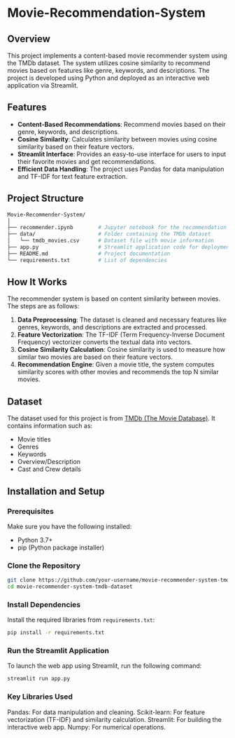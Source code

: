 # Movie-Recommendation-System
## Overview
This project implements a content-based movie recommender system using the TMDb dataset. The system utilizes cosine similarity to recommend movies based on features like genre, keywords, and descriptions. The project is developed using Python and deployed as an interactive web application via Streamlit.

## Features
- **Content-Based Recommendations**: Recommend movies based on their genre, keywords, and descriptions.
- **Cosine Similarity**: Calculates similarity between movies using cosine similarity based on their feature vectors.
- **Streamlit Interface**: Provides an easy-to-use interface for users to input their favorite movies and get recommendations.
- **Efficient Data Handling**: The project uses Pandas for data manipulation and TF-IDF for text feature extraction.

## Project Structure
```bash
Movie-Recommender-System/
│
├── recommender.ipynb        # Jupyter notebook for the recommendation logic
├── data/                    # Folder containing the TMDb dataset
│   └── tmdb_movies.csv      # Dataset file with movie information
├── app.py                   # Streamlit application code for deployment
├── README.md                # Project documentation
└── requirements.txt         # List of dependencies
```


## How It Works
The recommender system is based on content similarity between movies. The steps are as follows:

1. **Data Preprocessing**: The dataset is cleaned and necessary features like genres, keywords, and descriptions are extracted and processed.
2. **Feature Vectorization**: The TF-IDF (Term Frequency-Inverse Document Frequency) vectorizer converts the textual data into vectors.
3. **Cosine Similarity Calculation**: Cosine similarity is used to measure how similar two movies are based on their feature vectors.
4. **Recommendation Engine**: Given a movie title, the system computes similarity scores with other movies and recommends the top N similar movies.

## Dataset
The dataset used for this project is from [TMDb (The Movie Database)](https://www.themoviedb.org/). It contains information such as:
- Movie titles
- Genres
- Keywords
- Overview/Description
- Cast and Crew details

## Installation and Setup

### Prerequisites
Make sure you have the following installed:
- Python 3.7+
- pip (Python package installer)

### Clone the Repository
```bash
git clone https://github.com/your-username/movie-recommender-system-tmdb-dataset.git
cd movie-recommender-system-tmdb-dataset
```

### Install Dependencies
Install the required libraries from `requirements.txt`:
```bash
pip install -r requirements.txt
```

### Run the Streamlit Application
To launch the web app using Streamlit, run the following command:
```bash
streamlit run app.py
```
### Key Libraries Used
Pandas: For data manipulation and cleaning.
Scikit-learn: For feature vectorization (TF-IDF) and similarity calculation.
Streamlit: For building the interactive web app.
Numpy: For numerical operations.
